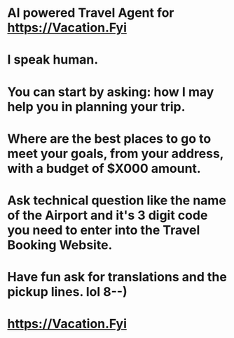 # AI powered Travel Agent for https://Vacation.Fyi 

# I speak human.  

# You can start by asking: how I may help you in planning your trip. 

# Where are the best places to go to meet your goals, from your address, with a budget of $X000 amount. 

# Ask technical question like the name of the Airport and it's 3 digit code you need to enter into the Travel Booking Website.  

# Have fun ask for translations and the pickup lines. lol 8--) 

# https://Vacation.Fyi
